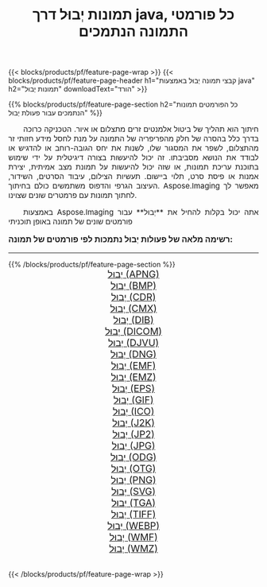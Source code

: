 ﻿---
title: תמונות יְבוּל דרך java, כל פורמטי התמונה הנתמכים 
weight: 3920
url: /he/java/crop/ 
lang: he
langdirlevel: 2
locales: zh-hans,ja,it,ru,de,es,fr,nl,id,lt,pl,pt,vi,tr,ko,zh-hant,ar,hi,th,sv,cs,uk,he
description: באמצעות Aspose.Imaging תוכל בקלות יְבוּל תמונות באמצעות java
---

{{< blocks/products/pf/feature-page-wrap >}}
{{< blocks/products/pf/feature-page-header h1="קבצי תמונה יְבוּל באמצעות java" h2="תמונות יְבוּל" downloadText="הורד" >}}


{{% blocks/products/pf/feature-page-section  h2="כל הפורמטים  תמונות הנתמכים עבור פעולת יְבוּל" %}}
<p align="justify" style="text-indent:2em;font-size:15px;">
חיתוך הוא תהליך של ביטול אלמנטים זרים מתצלום או איור. הטכניקה כרוכה בדרך כלל בהסרה של חלק מהפריפריה של התמונה על מנת לחסל מידע חזותי זר מהתצלום, לשפר את המסגור שלו, לשנות את יחס הגובה-רוחב או להדגיש או לבודד את הנושא מסביבתו. זה יכול להיעשות בצורה דיגיטלית על ידי שימוש בתוכנת עריכת תמונות, או שזה יכול להיעשות על תמונת מצב אמיתית, יצירת אמנות או פיסת סרט, תלוי ביישום. תעשיות הצילום, עיבוד הסרטים, השידור, העיצוב הגרפי והדפוס משתמשים כולם בחיתוך. Aspose.Imaging מאפשר לך לחתוך תמונות עם פרמטרים שונים שצוינו.
</p>
<p align="justify" style="text-indent:2em;font-size:15px;">
באמצעות Aspose.Imaging אתה יכול בקלות להחיל את **יְבוּל** עבור פורמטים שונים של תמונה באופן תוכניתי
</p>
<h3 style="margin-top:16px;">
רשימה מלאה של פעולות יְבוּל נתמכות לפי פורמטים של תמונה:
</h3>
<hr/>
{{% /blocks/products/pf/feature-page-section %}}
<div class="container-fluid productfamilypage bg-gray">
    <div class="convertypes bg-gray agp-content section">
        <div class="container">
		<div class="row other-converters" style="gap: 10px;font-size: 19px;text-align:center;">
		    <div class='col-md-3 other-converter remove-lp remove-rp'><a href="/imaging/he/java/crop/apng/" style="padding:15px;">יְבוּל (APNG)</a></div><div class='col-md-3 other-converter remove-lp remove-rp'><a href="/imaging/he/java/crop/bmp/" style="padding:15px;">יְבוּל (BMP)</a></div><div class='col-md-3 other-converter remove-lp remove-rp'><a href="/imaging/he/java/crop/cdr/" style="padding:15px;">יְבוּל (CDR)</a></div><div class='col-md-3 other-converter remove-lp remove-rp'><a href="/imaging/he/java/crop/cmx/" style="padding:15px;">יְבוּל (CMX)</a></div><div class='col-md-3 other-converter remove-lp remove-rp'><a href="/imaging/he/java/crop/dib/" style="padding:15px;">יְבוּל (DIB)</a></div><div class='col-md-3 other-converter remove-lp remove-rp'><a href="/imaging/he/java/crop/dicom/" style="padding:15px;">יְבוּל (DICOM)</a></div><div class='col-md-3 other-converter remove-lp remove-rp'><a href="/imaging/he/java/crop/djvu/" style="padding:15px;">יְבוּל (DJVU)</a></div><div class='col-md-3 other-converter remove-lp remove-rp'><a href="/imaging/he/java/crop/dng/" style="padding:15px;">יְבוּל (DNG)</a></div><div class='col-md-3 other-converter remove-lp remove-rp'><a href="/imaging/he/java/crop/emf/" style="padding:15px;">יְבוּל (EMF)</a></div><div class='col-md-3 other-converter remove-lp remove-rp'><a href="/imaging/he/java/crop/emz/" style="padding:15px;">יְבוּל (EMZ)</a></div><div class='col-md-3 other-converter remove-lp remove-rp'><a href="/imaging/he/java/crop/eps/" style="padding:15px;">יְבוּל (EPS)</a></div><div class='col-md-3 other-converter remove-lp remove-rp'><a href="/imaging/he/java/crop/gif/" style="padding:15px;">יְבוּל (GIF)</a></div><div class='col-md-3 other-converter remove-lp remove-rp'><a href="/imaging/he/java/crop/ico/" style="padding:15px;">יְבוּל (ICO)</a></div><div class='col-md-3 other-converter remove-lp remove-rp'><a href="/imaging/he/java/crop/j2k/" style="padding:15px;">יְבוּל (J2K)</a></div><div class='col-md-3 other-converter remove-lp remove-rp'><a href="/imaging/he/java/crop/jp2/" style="padding:15px;">יְבוּל (JP2)</a></div><div class='col-md-3 other-converter remove-lp remove-rp'><a href="/imaging/he/java/crop/jpg/" style="padding:15px;">יְבוּל (JPG)</a></div><div class='col-md-3 other-converter remove-lp remove-rp'><a href="/imaging/he/java/crop/odg/" style="padding:15px;">יְבוּל (ODG)</a></div><div class='col-md-3 other-converter remove-lp remove-rp'><a href="/imaging/he/java/crop/otg/" style="padding:15px;">יְבוּל (OTG)</a></div><div class='col-md-3 other-converter remove-lp remove-rp'><a href="/imaging/he/java/crop/png/" style="padding:15px;">יְבוּל (PNG)</a></div><div class='col-md-3 other-converter remove-lp remove-rp'><a href="/imaging/he/java/crop/svg/" style="padding:15px;">יְבוּל (SVG)</a></div><div class='col-md-3 other-converter remove-lp remove-rp'><a href="/imaging/he/java/crop/tga/" style="padding:15px;">יְבוּל (TGA)</a></div><div class='col-md-3 other-converter remove-lp remove-rp'><a href="/imaging/he/java/crop/tiff/" style="padding:15px;">יְבוּל (TIFF)</a></div><div class='col-md-3 other-converter remove-lp remove-rp'><a href="/imaging/he/java/crop/webp/" style="padding:15px;">יְבוּל (WEBP)</a></div><div class='col-md-3 other-converter remove-lp remove-rp'><a href="/imaging/he/java/crop/wmf/" style="padding:15px;">יְבוּל (WMF)</a></div><div class='col-md-3 other-converter remove-lp remove-rp'><a href="/imaging/he/java/crop/wmz/" style="padding:15px;">יְבוּל (WMZ)</a></div>
                </div>
        </div>
    </div>
</div>
<br/>

{{< /blocks/products/pf/feature-page-wrap >}}
